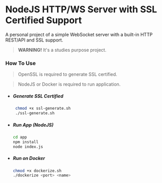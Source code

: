 # NodeJS HTTP/WS Server with SSL Certified Support
A personal project of a simple WebSocket server with a built-in HTTP REST/API and SSL support.

> **WARNING!** It's a studies purpose project.

### How To Use

> OpenSSL is required to generate SSL certified.

> NodeJS or Docker is required to run application.

- ##### Generate SSL Certified
  ```bash
   chmod +x ssl-generate.sh
   ./ssl-generate.sh
   ```

- ##### Run App (NodeJS)
  ```bash
  cd app
  npm install
  node index.js
  ```

- ##### Run on Docker
  ```bash
  chmod +x dockerize.sh
  ./dockerize <port> <name>
  ```